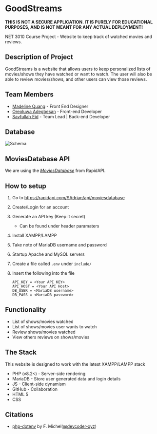 # GoodStreams

**THIS IS NOT A SECURE APPLICATION. IT IS PURELY FOR EDUCATIONAL PURPOSES, AND IS NOT MEANT FOR ANY ACTUAL DEPLOYMENT!**

NET 3010 Course Project - Website to keep track of watched movies and reviews.

## Description of Project

GoodStreams is a website that allows users to keep personalized lists of movies/shows they have watched or want to watch. The user will also be able to review movies/shows, and other users can view those reviews.

## Team Members

- [Madeline Quang](https://github.com/madelinequang9) - Front End Designer
- [Oreoluwa Adegbesan](https://github.com/Oreoluwa123) - Front-end Developer
- [Sayfullah Eid](https://github.com/FusionStreak) - Team Lead | Back-end Developer

## Database

![Schema](https://www.plantuml.com/plantuml/proxy?cache=no&src=https://raw.githubusercontent.com/fusionstreak/GoodStreams/main/schema.puml)

## MoviesDatabase API

We are using the *[MoviesDatabase](https://rapidapi.com/SAdrian/api/moviesdatabase)* from RapidAPI.

## How to setup

1) Go to <https://rapidapi.com/SAdrian/api/moviesdatabase>
2) Create/Login for an account
3) Generate an API key (Keep it secret)
    - Can be found under header paramaters
4) Install XAMPP/LAMPP
5) Take note of MariaDB username and password
6) Startup Apache and MySQL servers
7) Create a file called `.env` under `include/`
8) Insert the following into the file

    ```.env
    API_KEY = <Your API KEY>
    API_HOST = <Your API Host>
    DB_USER = <MariaDB username>
    DB_PASS = <MariaDB password>
    ```

## Functionality

- List of shows/movies watched
- List of shows/movies user wants to watch
- Review shows/movies watched
- View others reviews on shows/movies

## The Stack

This website is designed to work with the latest XAMPP/LAMPP stack

- PHP (v8.2<) - Server-side rendering
- MariaDB - Store user generated data and login details
- JS - Client-side dynamism
- GitHub - Collaboration
- HTML 5
- CSS

## Citations

- [php-dotenv](https://github.com/devcoder-xyz/php-dotenv) by F. Michel([@devcoder-xyz](https://github.com/devcoder-xyz))

